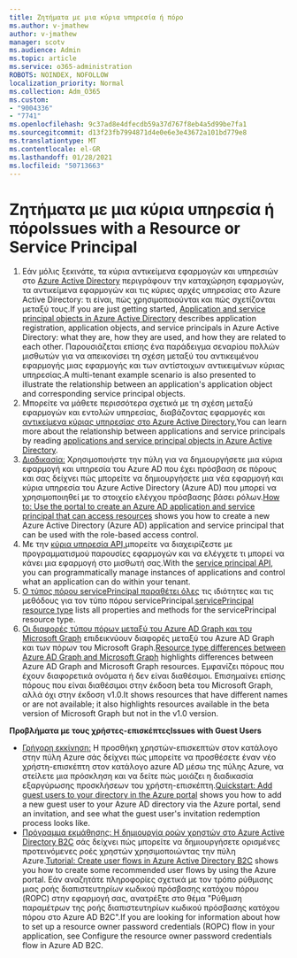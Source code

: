 ```yaml
---
title: Ζητήματα με μια κύρια υπηρεσία ή πόρο
ms.author: v-jmathew
author: v-jmathew
manager: scotv
ms.audience: Admin
ms.topic: article
ms.service: o365-administration
ROBOTS: NOINDEX, NOFOLLOW
localization_priority: Normal
ms.collection: Adm_O365
ms.custom:
- "9004336"
- "7741"
ms.openlocfilehash: 9c37ad8e4dfecdb59a37d767f8eb4a5d99be7fa1
ms.sourcegitcommit: d13f23fb7994871d4e0e6e3e43672a101bd779e8
ms.translationtype: MT
ms.contentlocale: el-GR
ms.lasthandoff: 01/28/2021
ms.locfileid: "50713663"
---
```

# <a name="issues-with-a-resource-or-service-principal"></a><span data-ttu-id="54d65-102">Ζητήματα με μια κύρια υπηρεσία ή πόρο</span><span class="sxs-lookup"><span data-stu-id="54d65-102">Issues with a Resource or Service Principal</span></span>

1. <span data-ttu-id="54d65-103">Εάν μόλις ξεκινάτε, τα κύρια αντικείμενα εφαρμογών και υπηρεσιών στο [Azure Active Directory](https://docs.microsoft.com/azure/active-directory/develop/app-objects-and-service-principals) περιγράφουν την καταχώρηση εφαρμογών, τα αντικείμενα εφαρμογών και τις κύριες αρχές υπηρεσίας στο Azure Active Directory: τι είναι, πώς χρησιμοποιούνται και πώς σχετίζονται μεταξύ τους.</span><span class="sxs-lookup"><span data-stu-id="54d65-103">If you are just getting started, [Application and service principal objects in Azure Active Directory](https://docs.microsoft.com/azure/active-directory/develop/app-objects-and-service-principals) describes application registration, application objects, and service principals in Azure Active Directory: what they are, how they are used, and how they are related to each other.</span></span> <span data-ttu-id="54d65-104">Παρουσιάζεται επίσης ένα παράδειγμα σεναρίου πολλών μισθωτών για να απεικονίσει τη σχέση μεταξύ του αντικειμένου εφαρμογής μιας εφαρμογής και των αντίστοιχων αντικειμένων κύριας υπηρεσίας.</span><span class="sxs-lookup"><span data-stu-id="54d65-104">A multi-tenant example scenario is also presented to illustrate the relationship between an application's application object and corresponding service principal objects.</span></span>
2. <span data-ttu-id="54d65-105">Μπορείτε να μάθετε περισσότερα σχετικά με τη σχέση μεταξύ εφαρμογών και εντολών υπηρεσίας, διαβάζοντας εφαρμογές και [αντικείμενα κύριας υπηρεσίας στο Azure Active Directory.](https://docs.microsoft.com/azure/active-directory/develop/app-objects-and-service-principals)</span><span class="sxs-lookup"><span data-stu-id="54d65-105">You can learn more about the relationship between applications and service principals by reading [applications and service principal objects in Azure Active Directory](https://docs.microsoft.com/azure/active-directory/develop/app-objects-and-service-principals).</span></span>
3. <span data-ttu-id="54d65-106">[Διαδικασία:](https://docs.microsoft.com/azure/active-directory/develop/howto-create-service-principal-portal) Χρησιμοποιήστε την πύλη για να δημιουργήσετε μια κύρια εφαρμογή και υπηρεσία του Azure AD που έχει πρόσβαση σε πόρους και σας δείχνει πώς μπορείτε να δημιουργήσετε μια νέα εφαρμογή και κύρια υπηρεσία του Azure Active Directory (Azure AD) που μπορεί να χρησιμοποιηθεί με το στοιχείο ελέγχου πρόσβασης βάσει ρόλων.</span><span class="sxs-lookup"><span data-stu-id="54d65-106">[How to: Use the portal to create an Azure AD application and service principal that can access resources](https://docs.microsoft.com/azure/active-directory/develop/howto-create-service-principal-portal) shows you how to create a new Azure Active Directory (Azure AD) application and service principal that can be used with the role-based access control.</span></span>
4. <span data-ttu-id="54d65-107">Με την [κύρια υπηρεσία API,](https://docs.microsoft.com/graph/api/resources/serviceprincipal)μπορείτε να διαχειρίζεστε με προγραμματισμού παρουσίες εφαρμογών και να ελέγχετε τι μπορεί να κάνει μια εφαρμογή στο μισθωτή σας.</span><span class="sxs-lookup"><span data-stu-id="54d65-107">With the [service principal API](https://docs.microsoft.com/graph/api/resources/serviceprincipal), you can programmatically manage instances of applications and control what an application can do within your tenant.</span></span>
5. <span data-ttu-id="54d65-108">[Ο τύπος πόρου servicePrincipal παραθέτει όλες](https://docs.microsoft.com/graph/api/resources/serviceprincipal) τις ιδιότητες και τις μεθόδους για τον τύπο πόρου servicePrincipal.</span><span class="sxs-lookup"><span data-stu-id="54d65-108">[servicePrincipal resource type](https://docs.microsoft.com/graph/api/resources/serviceprincipal) lists all properties and methods for the servicePrincipal resource type.</span></span>
6. <span data-ttu-id="54d65-109">[Οι διαφορές τύπου πόρων μεταξύ του Azure AD Graph και του Microsoft Graph](https://docs.microsoft.com/graph/migrate-azure-ad-graph-resource-differences) επιδεικνύουν διαφορές μεταξύ του Azure AD Graph και των πόρων του Microsoft Graph.</span><span class="sxs-lookup"><span data-stu-id="54d65-109">[Resource type differences between Azure AD Graph and Microsoft Graph](https://docs.microsoft.com/graph/migrate-azure-ad-graph-resource-differences) highlights differences between Azure AD Graph and Microsoft Graph resources.</span></span> <span data-ttu-id="54d65-110">Εμφανίζει πόρους που έχουν διαφορετικά ονόματα ή δεν είναι διαθέσιμοι. Επισημαίνει επίσης πόρους που είναι διαθέσιμοι στην έκδοση beta του Microsoft Graph, αλλά όχι στην έκδοση v1.0.</span><span class="sxs-lookup"><span data-stu-id="54d65-110">It shows resources that have different names or are not available; it also highlights resources available in the beta version of Microsoft Graph but not in the v1.0 version.</span></span>

<span data-ttu-id="54d65-111">**Προβλήματα με τους χρήστες-επισκέπτες**</span><span class="sxs-lookup"><span data-stu-id="54d65-111">**Issues with Guest Users**</span></span>

- <span data-ttu-id="54d65-112">[Γρήγορη εκκίνηση:](https://docs.microsoft.com/azure/active-directory/external-identities/b2b-quickstart-add-guest-users-portal#prerequisites) Η προσθήκη χρηστών-επισκεπτών στον κατάλογο στην πύλη Azure σάς δείχνει πώς μπορείτε να προσθέσετε έναν νέο χρήστη-επισκέπτη στον κατάλογο azure AD μέσω της πύλης Azure, να στείλετε μια πρόσκληση και να δείτε πώς μοιάζει η διαδικασία εξαργύρωσης προσκλήσεων του χρήστη-επισκέπτη.</span><span class="sxs-lookup"><span data-stu-id="54d65-112">[Quickstart: Add guest users to your directory in the Azure portal](https://docs.microsoft.com/azure/active-directory/external-identities/b2b-quickstart-add-guest-users-portal#prerequisites) shows you how to add a new guest user to your Azure AD directory via the Azure portal, send an invitation, and see what the guest user's invitation redemption process looks like.</span></span>
- <span data-ttu-id="54d65-113">[Πρόγραμμα εκμάθησης: Η δημιουργία ροών χρηστών στο Azure Active Directory B2C](https://docs.microsoft.com/azure/active-directory-b2c/tutorial-create-user-flows) σάς δείχνει πώς μπορείτε να δημιουργήσετε ορισμένες προτεινόμενες ροές χρηστών χρησιμοποιώντας την πύλη Azure.</span><span class="sxs-lookup"><span data-stu-id="54d65-113">[Tutorial: Create user flows in Azure Active Directory B2C](https://docs.microsoft.com/azure/active-directory-b2c/tutorial-create-user-flows) shows you how to create some recommended user flows by using the Azure portal.</span></span> <span data-ttu-id="54d65-114">Εάν αναζητάτε πληροφορίες σχετικά με τον τρόπο ρύθμισης μιας ροής διαπιστευτηρίων κωδικού πρόσβασης κατόχου πόρου (ROPC) στην εφαρμογή σας, ανατρέξτε στο θέμα "Ρύθμιση παραμέτρων της ροής διαπιστευτηρίων κωδικού πρόσβασης κατόχου πόρου στο Azure AD B2C".</span><span class="sxs-lookup"><span data-stu-id="54d65-114">If you are looking for information about how to set up a resource owner password credentials (ROPC) flow in your application, see Configure the resource owner password credentials flow in Azure AD B2C.</span></span>
